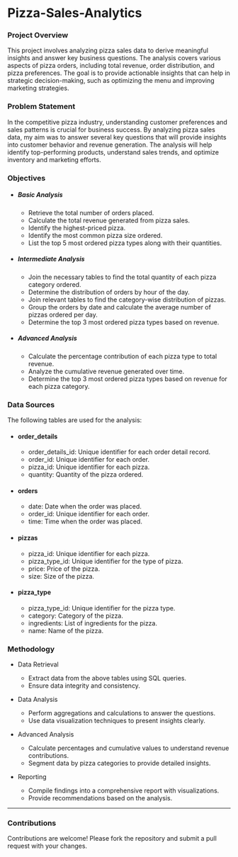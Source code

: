 # Pizza-Sales-Analytics



<h3>Project Overview</h3>

This project involves analyzing pizza sales data to derive meaningful insights and answer key business questions. The analysis covers various aspects of pizza orders, including total revenue, order distribution, and pizza preferences. The goal is to provide actionable insights that can help in strategic decision-making, such as optimizing the menu and improving marketing strategies.

<h3>  Problem Statement </h3>

In the competitive pizza industry, understanding customer preferences and sales patterns is crucial for business success. By analyzing pizza sales data, my aim was to answer several key questions that will provide insights into customer behavior and revenue generation. The analysis will help identify top-performing products, understand sales trends, and optimize inventory and marketing efforts.

<h3> Objectives </h3>

- <h5> Basic Analysis </h5>

    - Retrieve the total number of orders placed.
    - Calculate the total revenue generated from pizza sales.
    - Identify the highest-priced pizza.
    - Identify the most common pizza size ordered.
    - List the top 5 most ordered pizza types along with their quantities.


- <h5>Intermediate Analysis</h5>

    - Join the necessary tables to find the total quantity of each pizza category ordered.
    - Determine the distribution of orders by hour of the day.
    - Join relevant tables to find the category-wise distribution of pizzas.
    - Group the orders by date and calculate the average number of pizzas ordered per day.
    - Determine the top 3 most ordered pizza types based on revenue.


- <h5> Advanced Analysis </h5>

    - Calculate the percentage contribution of each pizza type to total revenue.
    - Analyze the cumulative revenue generated over time.
    - Determine the top 3 most ordered pizza types based on revenue for each pizza category.

<h3> Data Sources </h3>

The following tables are used for the analysis:

- <h4> order_details </h4>

    - order_details_id: Unique identifier for each order detail record.
    - order_id: Unique identifier for each order.
    - pizza_id: Unique identifier for each pizza.
    - quantity: Quantity of the pizza ordered.


- <h4> orders </h4>

    - date: Date when the order was placed.
    - order_id: Unique identifier for each order.
    - time: Time when the order was placed.


- <h4> pizzas </h4>

    - pizza_id: Unique identifier for each pizza.
    - pizza_type_id: Unique identifier for the type of pizza.
    - price: Price of the pizza.
    - size: Size of the pizza.

- <h4> pizza_type </h4>

    - pizza_type_id: Unique identifier for the pizza type.
    - category: Category of the pizza.
    - ingredients: List of ingredients for the pizza.
    - name: Name of the pizza.



<h3>Methodology</h3>

- Data Retrieval

    - Extract data from the above tables using SQL queries.
    - Ensure data integrity and consistency.

- Data Analysis

    - Perform aggregations and calculations to answer the questions.
    - Use data visualization techniques to present insights clearly.

- Advanced Analysis

    - Calculate percentages and cumulative values to understand revenue contributions.
    - Segment data by pizza categories to provide detailed insights.

- Reporting

    - Compile findings into a comprehensive report with visualizations.
    - Provide recommendations based on the analysis.

---

<h3> Contributions </h3>

Contributions are welcome! Please fork the repository and submit a pull request with your changes. 
